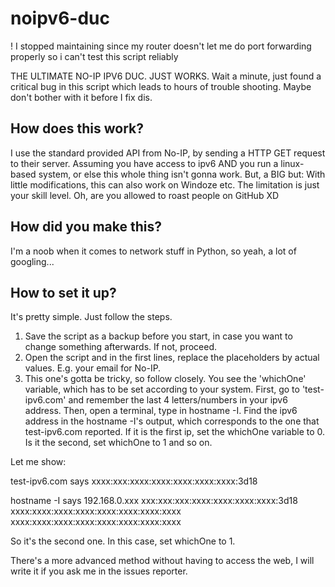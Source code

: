 # noipv6-duc
! I stopped maintaining since my router doesn't let me do port forwarding properly so i can't test this script reliably


THE ULTIMATE NO-IP IPV6 DUC. JUST WORKS.
Wait a minute, just found a critical bug in this script which leads to hours of trouble shooting. Maybe don't bother with it before I fix dis.

## How does this work?

I use the standard provided API from No-IP, by sending a HTTP GET request to their server.
Assuming you have access to ipv6 AND you run a linux-based system, or else this whole thing isn't gonna work.
But, a BIG but: With little modifications, this can also work on Windoze etc. The limitation is just your skill level.
Oh, are you allowed to roast people on GitHub XD

## How did you make this?

I'm a noob when it comes to network stuff in Python, so yeah, a lot of googling...

## How to set it up?

It's pretty simple. Just follow the steps.

1. Save the script as a backup before you start, in case you want to change something afterwards. If not, proceed.
2. Open the script and in the first lines, replace the placeholders by actual values. E.g. your email for No-IP.
3. This one's gotta be tricky, so follow closely.
You see the 'whichOne' variable, which has to be set according to your system.
First, go to 'test-ipv6.com' and remember the last 4 letters/numbers in your ipv6 address.
Then, open a terminal, type in hostname -I.
Find the ipv6 address in the hostname -I's output, which corresponds to the one that test-ipv6.com reported.
If it is the first ip, set the whichOne variable to 0. Is it the second, set whichOne to 1 and so on.

Let me show:

test-ipv6.com says xxxx:xxx:xxxx:xxxx:xxxx:xxxx:xxxx:3d18

hostname -I says 192.168.0.xxx xxx:xxx:xxx:xxxx:xxxx:xxxx:xxxx:3d18 xxxx:xxxx:xxxx:xxxx:xxxx:xxxx:xxxx:xxxx xxxx:xxxx:xxxx:xxxx:xxxx:xxxx:xxxx:xxxx 

So it's the second one. In this case, set whichOne to 1.

There's a more advanced method without having to access the web, I will write it if you ask me in the issues reporter.
